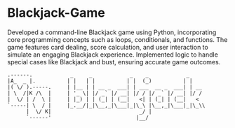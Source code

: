 # Blackjack-Game
Developed a command-line Blackjack game using Python, incorporating core programming concepts such as loops, conditionals, and functions. The game features card dealing, score calculation, and user interaction to simulate an engaging Blackjack experience. Implemented logic to handle special cases like Blackjack and bust, ensuring accurate game outcomes.
```plaintext
.------.            _     _            _    _            _    
|A_  _ |.          | |   | |          | |  (_)          | |   
|( \/ ).-----.     | |__ | | __ _  ___| | ___  __ _  ___| | __
| \  /|K /\  |     | '_ \| |/ _` |/ __| |/ / |/ _` |/ __| |/ /
|  \/ | /  \ |     | |_) | | (_| | (__|   <| | (_| | (__|   < 
`-----| \  / |     |_.__/|_|\__,_|\___|_|\_\ |\__,_|\___|_|\_\\
      |  \/ K|                            _/ |                
      `------'                           |__/           

                   

                                      
     

